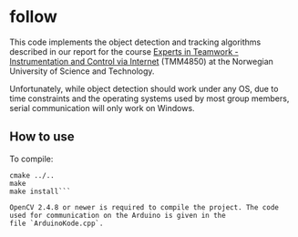 # follow

This code implements the object detection and tracking algorithms described in our report for the course [Experts in Teamwork - Instrumentation and Control via Internet](http://www.ntnu.edu/studies/courses/TMM4850/2013) (TMM4850) at the Norwegian University of Science and Technology.

Unfortunately, while object detection should work under any OS, due to time constraints and the operating systems used by most group members, serial communication will only work on Windows.

## How to use

To compile:
```cd build/<os>
cmake ../..
make
make install```

OpenCV 2.4.8 or newer is required to compile the project. The code used for communication on the Arduino is given in the
file `ArduinoKode.cpp`.
